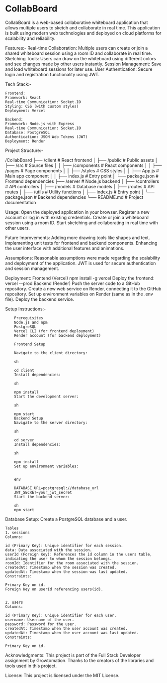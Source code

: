 # CollabBoard

CollabBoard is a web-based collaborative whiteboard application that allows multiple users to sketch and collaborate in real time. This application is built using modern web technologies and deployed on cloud platforms for scalability and reliability.

Features:-
    Real-time Collaboration: Multiple users can create or join a shared whiteboard session using a room ID and collaborate in real time.
    Sketching Tools: Users can draw on the whiteboard using different colors and see changes made by other users instantly.
    Session Management: Save and load whiteboard sessions for later use.
    User Authentication: Secure login and registration functionality using JWT.


Tech Stack:-

    Frontend:
    Framework: React
    Real-time Communication: Socket.IO
    Styling: CSS (with custom styles)
    Deployment: Vercel

    Backend:
    Framework: Node.js with Express
    Real-time Communication: Socket.IO
    Database: PostgreSQL
    Authentication: JSON Web Tokens (JWT)
    Deployment: Render


Project Structure:-

/CollabBoard
        ├── /client            # React frontend
        │   ├── /public        # Public assets
        │   ├── /src           # Source files
        │   │   ├── /components # React components
        │   │   ├── /pages      # Page components
        │   │   ├── /styles     # CSS styles
        │   │   ├── App.js      # Main app component
        │   │   ├── index.js    # Entry point
        │   └── package.json   # Frontend dependencies
        ├── /server            # Node.js backend
        │   ├── /controllers   # API controllers
        │   ├── /models        # Database models
        │   ├── /routes        # API routes
        │   ├── /utils         # Utility functions
        │   ├── index.js       # Entry point
        │   └── package.json   # Backend dependencies
        └── README.md          # Project documentation


Usage:
    Open the deployed application in your browser.
    Register a new account or log in with existing credentials.
    Create or join a whiteboard session using a room ID.
    Start sketching and collaborating in real time with other users.


Future Improvements:
    Adding more drawing tools like shapes and text.
    Implementing unit tests for frontend and backend components.
    Enhancing the user interface with additional features and animations.


Assumptions:
    Reasonable assumptions were made regarding the scalability and deployment of the application.
    JWT is used for secure authentication and session management.

Deployment:
    Frontend (Vercel)
    npm install -g vercel
    Deploy the frontend:
    vercel --prod
    Backend (Render)
    Push the server code to a GitHub repository.
    Create a new web service on Render, connecting it to the GitHub repository.
    Set up environment variables on Render (same as in the .env file).
    Deploy the backend service.



Setup Instructions:-

        Prerequisites
        Node.js and npm
        PostgreSQL
        Vercel CLI (for frontend deployment)
        Render account (for backend deployment)

        Frontend Setup

        Navigate to the client directory:

        sh
        
        cd client
        Install dependencies:

        sh
        
        npm install
        Start the development server:

        sh
        
        npm start
        Backend Setup
        Navigate to the server directory:

        sh
        
        cd server
        Install dependencies:

        sh
        
        npm install
        Set up environment variables:


        env
        
        DATABASE_URL=postgresql://database_url
        JWT_SECRET=your_jwt_secret
        Start the backend server:

        sh
        npm start

Database Setup:
    Create a PostgreSQL database and a user.

    Tables
    1. sessions
    Columns:

    id (Primary Key): Unique identifier for each session.
    data: Data associated with the session.
    userId (Foreign Key): References the id column in the users table, indicating the user to whom the session belongs.
    roomId: Identifier for the room associated with the session.
    createdAt: Timestamp when the session was created.
    updatedAt: Timestamp when the session was last updated.
    Constraints:

    Primary Key on id.
    Foreign Key on userId referencing users(id).


    2. users
    Columns:

    id (Primary Key): Unique identifier for each user.
    username: Username of the user.
    password: Password for the user.
    createdAt: Timestamp when the user account was created.
    updatedAt: Timestamp when the user account was last updated.
    Constraints:

    Primary Key on id.



Acknowledgments:
    This project is part of the Full Stack Developer assignment by Growtomation.
    Thanks to the creators of the libraries and tools used in this project.


License:
    This project is licensed under the MIT License.

